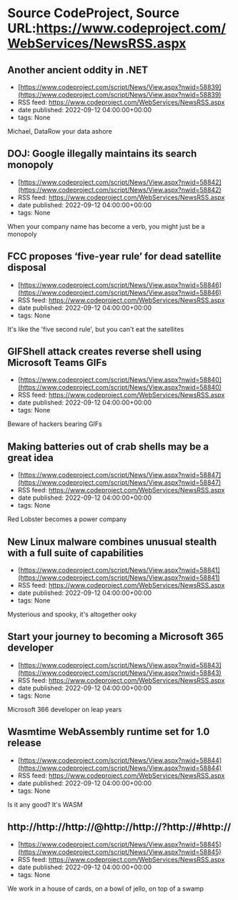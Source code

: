 # Source CodeProject, Source URL:https://www.codeproject.com/WebServices/NewsRSS.aspx

## Another ancient oddity in .NET
 - [https://www.codeproject.com/script/News/View.aspx?nwid=58839](https://www.codeproject.com/script/News/View.aspx?nwid=58839)
 - RSS feed: https://www.codeproject.com/WebServices/NewsRSS.aspx
 - date published: 2022-09-12 04:00:00+00:00
 - tags: None

Michael, DataRow your data ashore

## DOJ: Google illegally maintains its search monopoly
 - [https://www.codeproject.com/script/News/View.aspx?nwid=58842](https://www.codeproject.com/script/News/View.aspx?nwid=58842)
 - RSS feed: https://www.codeproject.com/WebServices/NewsRSS.aspx
 - date published: 2022-09-12 04:00:00+00:00
 - tags: None

When your company name has become a verb, you might just be a monopoly

## FCC proposes ‘five-year rule’ for dead satellite disposal
 - [https://www.codeproject.com/script/News/View.aspx?nwid=58846](https://www.codeproject.com/script/News/View.aspx?nwid=58846)
 - RSS feed: https://www.codeproject.com/WebServices/NewsRSS.aspx
 - date published: 2022-09-12 04:00:00+00:00
 - tags: None

It's like the 'five second rule', but you can't eat the satellites

## GIFShell attack creates reverse shell using Microsoft Teams GIFs
 - [https://www.codeproject.com/script/News/View.aspx?nwid=58840](https://www.codeproject.com/script/News/View.aspx?nwid=58840)
 - RSS feed: https://www.codeproject.com/WebServices/NewsRSS.aspx
 - date published: 2022-09-12 04:00:00+00:00
 - tags: None

Beware of hackers bearing GIFs

## Making batteries out of crab shells may be a great idea
 - [https://www.codeproject.com/script/News/View.aspx?nwid=58847](https://www.codeproject.com/script/News/View.aspx?nwid=58847)
 - RSS feed: https://www.codeproject.com/WebServices/NewsRSS.aspx
 - date published: 2022-09-12 04:00:00+00:00
 - tags: None

Red Lobster becomes a power company

## New Linux malware combines unusual stealth with a full suite of capabilities
 - [https://www.codeproject.com/script/News/View.aspx?nwid=58841](https://www.codeproject.com/script/News/View.aspx?nwid=58841)
 - RSS feed: https://www.codeproject.com/WebServices/NewsRSS.aspx
 - date published: 2022-09-12 04:00:00+00:00
 - tags: None

Mysterious and spooky, it's altogether ooky

## Start your journey to becoming a Microsoft 365 developer
 - [https://www.codeproject.com/script/News/View.aspx?nwid=58843](https://www.codeproject.com/script/News/View.aspx?nwid=58843)
 - RSS feed: https://www.codeproject.com/WebServices/NewsRSS.aspx
 - date published: 2022-09-12 04:00:00+00:00
 - tags: None

Microsoft 366 developer on leap years

## Wasmtime WebAssembly runtime set for 1.0 release
 - [https://www.codeproject.com/script/News/View.aspx?nwid=58844](https://www.codeproject.com/script/News/View.aspx?nwid=58844)
 - RSS feed: https://www.codeproject.com/WebServices/NewsRSS.aspx
 - date published: 2022-09-12 04:00:00+00:00
 - tags: None

Is it any good? It's WASM

## http://http://http://@http://http://?http://#http://
 - [https://www.codeproject.com/script/News/View.aspx?nwid=58845](https://www.codeproject.com/script/News/View.aspx?nwid=58845)
 - RSS feed: https://www.codeproject.com/WebServices/NewsRSS.aspx
 - date published: 2022-09-12 04:00:00+00:00
 - tags: None

We work in a house of cards, on a bowl of jello, on top of a swamp
